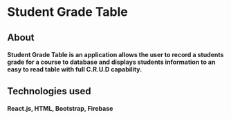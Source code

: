 # Student Grade Table

## About

#### Student Grade Table is an application allows the user to record a students grade for a course to database and displays students information to an easy to read table with full C.R.U.D capability.

## Technologies used

#### React.js, HTML, Bootstrap, Firebase
